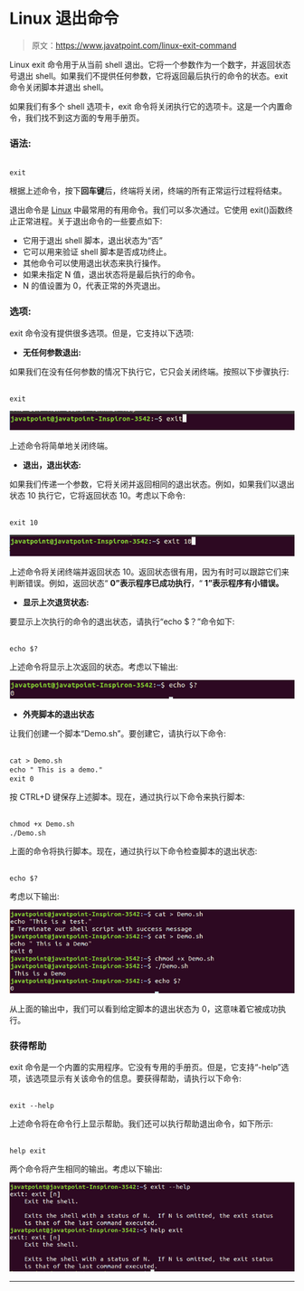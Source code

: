 # Linux 退出命令

> 原文：<https://www.javatpoint.com/linux-exit-command>

Linux exit 命令用于从当前 shell 退出。它将一个参数作为一个数字，并返回状态号退出 shell。如果我们不提供任何参数，它将返回最后执行的命令的状态。exit 命令关闭脚本并退出 shell。

如果我们有多个 shell 选项卡，exit 命令将关闭执行它的选项卡。这是一个内置命令，我们找不到这方面的专用手册页。

### 语法:

```

exit

```

根据上述命令，按下**回车键**后，终端将关闭，终端的所有正常运行过程将结束。

退出命令是 [Linux](https://www.javatpoint.com/linux-tutorial) 中最常用的有用命令。我们可以多次通过。它使用 exit()函数终止正常进程。关于退出命令的一些要点如下:

*   它用于退出 shell 脚本，退出状态为“否”
*   它可以用来验证 shell 脚本是否成功终止。
*   其他命令可以使用退出状态来执行操作。
*   如果未指定 N 值，退出状态将是最后执行的命令。
*   N 的值设置为 0，代表正常的外壳退出。

### 选项:

exit 命令没有提供很多选项。但是，它支持以下选项:

*   **无任何参数退出:**

如果我们在没有任何参数的情况下执行它，它只会关闭终端。按照以下步骤执行:

```

exit

```

![Linux exit command](img/5605b59ac7792e4cbd414816ede40e51.png)

上述命令将简单地关闭终端。

*   **退出，退出状态:**

如果我们传递一个参数，它将关闭并返回相同的退出状态。例如，如果我们以退出状态 10 执行它，它将返回状态 10。考虑以下命令:

```

exit 10

```

![Linux exit command](img/66811c2a7995f10c29e97f7cab72ca90.png)

上述命令将关闭终端并返回状态 10。返回状态很有用，因为有时可以跟踪它们来判断错误。例如，返回状态“ **0”表示程序已成功执行**，“ **1”表示程序有小错误。**

*   **显示上次退货状态:**

要显示上次执行的命令的退出状态，请执行“echo $？”命令如下:

```

echo $?

```

上述命令将显示上次返回的状态。考虑以下输出:

![Linux exit command](img/42c2cc5b4d58c481f04ac05c9f72e1a3.png)

*   **外壳脚本的退出状态**

让我们创建一个脚本“Demo.sh”。要创建它，请执行以下命令:

```

cat > Demo.sh
echo " This is a demo."
exit 0

```

按 CTRL+D 键保存上述脚本。现在，通过执行以下命令来执行脚本:

```

chmod +x Demo.sh
./Demo.sh

```

上面的命令将执行脚本。现在，通过执行以下命令检查脚本的退出状态:

```

echo $?

```

考虑以下输出:

![Linux exit command](img/cab6fc4e648704f7e1e03447374ec4be.png)

从上面的输出中，我们可以看到给定脚本的退出状态为 0，这意味着它被成功执行。

### 获得帮助

exit 命令是一个内置的实用程序。它没有专用的手册页。但是，它支持“-help”选项，该选项显示有关该命令的信息。要获得帮助，请执行以下命令:

```

exit --help

```

上述命令将在命令行上显示帮助。我们还可以执行帮助退出命令，如下所示:

```

help exit

```

两个命令将产生相同的输出。考虑以下输出:

![Linux exit command](img/9f48b35d64c24b55daca131bbd4af370.png)

* * *